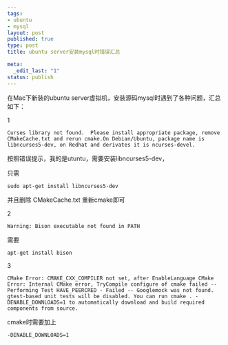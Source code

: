 ```yaml
--- 
tags: 
- ubuntu
- mysql
layout: post
published: true
type: post
title: ubuntu server安装mysql时错误汇总

meta: 
  _edit_last: "1"
status: publish
---
```

在Mac下新装的ubuntu server虚拟机，安装源码mysql时遇到了各种问题，汇总如下：

<!--more-->

1

`Curses library not found.  Please install appropriate package,
remove CMakeCache.txt and rerun cmake.On Debian/Ubuntu, package name is libncurses5-dev, on Redhat and derivates it is ncurses-devel.`

按照错误提示，我的是utuntu，需要安装libncurses5-dev，

只需

`sudo apt-get install libncurses5-dev`

并且删除 CMakeCache.txt 重新cmake即可

2

`Warning: Bison executable not found in PATH`

需要

`apt-get install bison`

3

`CMake Error: CMAKE_CXX_COMPILER not set, after EnableLanguage
CMake Error: Internal CMake error, TryCompile configure of cmake failed
-- Performing Test HAVE_PEERCRED - Failed
-- Googlemock was not found. gtest-based unit tests will be disabled. You can run cmake . -DENABLE_DOWNLOADS=1 to automatically download and build required components from source.`

cmake时需要加上

`-DENABLE_DOWNLOADS=1`